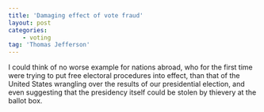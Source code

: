 ```yaml
---
title: 'Damaging effect of vote fraud'
layout: post
categories:
    - voting
tag: 'Thomas Jefferson'
---
```


I could think of no worse example for nations abroad, who for the first time were trying to put free electoral procedures into effect, than that of the United States wrangling over the results of our presidential election, and even suggesting that the presidency itself could be stolen by thievery at the ballot box.
